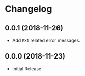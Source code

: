 # Changelog

## 0.0.1 (2018-11-26)

* Add `EX1` related error messages.

## 0.0.0 (2018-11-23)

* Initial Release
